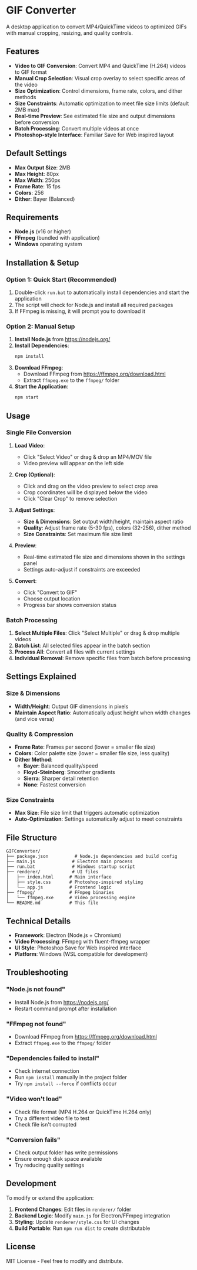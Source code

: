 # GIF Converter

A desktop application to convert MP4/QuickTime videos to optimized GIFs with manual cropping, resizing, and quality controls.

## Features

- **Video to GIF Conversion**: Convert MP4 and QuickTime (H.264) videos to GIF format
- **Manual Crop Selection**: Visual crop overlay to select specific areas of the video
- **Size Optimization**: Control dimensions, frame rate, colors, and dither methods
- **Size Constraints**: Automatic optimization to meet file size limits (default 2MB max)
- **Real-time Preview**: See estimated file size and output dimensions before conversion
- **Batch Processing**: Convert multiple videos at once
- **Photoshop-style Interface**: Familiar Save for Web inspired layout

## Default Settings

- **Max Output Size**: 2MB
- **Max Height**: 80px
- **Max Width**: 250px
- **Frame Rate**: 15 fps
- **Colors**: 256
- **Dither**: Bayer (Balanced)

## Requirements

- **Node.js** (v16 or higher)
- **FFmpeg** (bundled with application)
- **Windows** operating system

## Installation & Setup

### Option 1: Quick Start (Recommended)

1. Double-click `run.bat` to automatically install dependencies and start the application
2. The script will check for Node.js and install all required packages
3. If FFmpeg is missing, it will prompt you to download it

### Option 2: Manual Setup

1. **Install Node.js** from https://nodejs.org/
2. **Install Dependencies**:
   ```bash
   npm install
   ```
3. **Download FFmpeg**:
   - Download FFmpeg from https://ffmpeg.org/download.html
   - Extract `ffmpeg.exe` to the `ffmpeg/` folder
4. **Start the Application**:
   ```bash
   npm start
   ```

## Usage

### Single File Conversion

1. **Load Video**: 
   - Click "Select Video" or drag & drop an MP4/MOV file
   - Video preview will appear on the left side

2. **Crop (Optional)**:
   - Click and drag on the video preview to select crop area
   - Crop coordinates will be displayed below the video
   - Click "Clear Crop" to remove selection

3. **Adjust Settings**:
   - **Size & Dimensions**: Set output width/height, maintain aspect ratio
   - **Quality**: Adjust frame rate (5-30 fps), colors (32-256), dither method
   - **Size Constraints**: Set maximum file size limit

4. **Preview**: 
   - Real-time estimated file size and dimensions shown in the settings panel
   - Settings auto-adjust if constraints are exceeded

5. **Convert**: 
   - Click "Convert to GIF"
   - Choose output location
   - Progress bar shows conversion status

### Batch Processing

1. **Select Multiple Files**: Click "Select Multiple" or drag & drop multiple videos
2. **Batch List**: All selected files appear in the batch section
3. **Process All**: Convert all files with current settings
4. **Individual Removal**: Remove specific files from batch before processing

## Settings Explained

### Size & Dimensions
- **Width/Height**: Output GIF dimensions in pixels
- **Maintain Aspect Ratio**: Automatically adjust height when width changes (and vice versa)

### Quality & Compression
- **Frame Rate**: Frames per second (lower = smaller file size)
- **Colors**: Color palette size (lower = smaller file size, less quality)
- **Dither Method**: 
  - **Bayer**: Balanced quality/speed
  - **Floyd-Steinberg**: Smoother gradients
  - **Sierra**: Sharper detail retention
  - **None**: Fastest conversion

### Size Constraints
- **Max Size**: File size limit that triggers automatic optimization
- **Auto-Optimization**: Settings automatically adjust to meet constraints

## File Structure

```
GIFConverter/
├── package.json          # Node.js dependencies and build config
├── main.js              # Electron main process
├── run.bat              # Windows startup script
├── renderer/            # UI files
│   ├── index.html      # Main interface
│   ├── style.css       # Photoshop-inspired styling  
│   └── app.js          # Frontend logic
├── ffmpeg/             # FFmpeg binaries
│   └── ffmpeg.exe      # Video processing engine
└── README.md           # This file
```

## Technical Details

- **Framework**: Electron (Node.js + Chromium)
- **Video Processing**: FFmpeg with fluent-ffmpeg wrapper
- **UI Style**: Photoshop Save for Web inspired interface
- **Platform**: Windows (WSL compatible for development)

## Troubleshooting

### "Node.js not found"
- Install Node.js from https://nodejs.org/
- Restart command prompt after installation

### "FFmpeg not found"
- Download FFmpeg from https://ffmpeg.org/download.html
- Extract `ffmpeg.exe` to the `ffmpeg/` folder

### "Dependencies failed to install"
- Check internet connection
- Run `npm install` manually in the project folder
- Try `npm install --force` if conflicts occur

### "Video won't load"
- Check file format (MP4 H.264 or QuickTime H.264 only)
- Try a different video file to test
- Check file isn't corrupted

### "Conversion fails"
- Check output folder has write permissions
- Ensure enough disk space available
- Try reducing quality settings

## Development

To modify or extend the application:

1. **Frontend Changes**: Edit files in `renderer/` folder
2. **Backend Logic**: Modify `main.js` for Electron/FFmpeg integration
3. **Styling**: Update `renderer/style.css` for UI changes
4. **Build Portable**: Run `npm run dist` to create distributable

## License

MIT License - Feel free to modify and distribute.